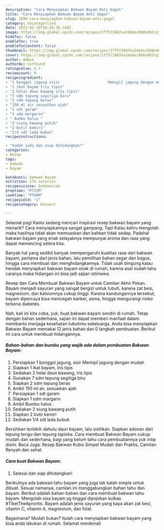 ```yaml
---
description: "Cara Menyiapkan Bakwan Bayam Anti Gagal"
title: "Cara Menyiapkan Bakwan Bayam Anti Gagal"
slug: 1690-cara-menyiapkan-bakwan-bayam-anti-gagal
category: Uncategorized
date: 2023-02-16T10:24:38.168Z
image: https://img-global.cpcdn.com/recipes/1ff571607ea2de6e/680x482cq70/bakwan-bayam-foto-resep-utama.jpg
hideToc: false
enableToc: true
enableTocContent: false
thumbnail: https://img-global.cpcdn.com/recipes/1ff571607ea2de6e/680x482cq70/bakwan-bayam-foto-resep-utama.jpg
cover: https://img-global.cpcdn.com/recipes/1ff571607ea2de6e/680x482cq70/bakwan-bayam-foto-resep-utama.jpg
author: Admin
authorAv: notfound
ratingvalue: 4.7
reviewcount: 9
recipeingredient:
- "1 bonggol jagung sisir                      Memipil jagung dengan mudah"
- "1 ikat bayam Iris tipis"
- "2 helai daun bawang iris tipis"
- "7 sdm tepung segitiga biru"
- "2 sdm tepung beras"
- "150 ml air sesuaikan ajah"
- "1 sdt garam"
- "1 sdm margarin"
- " Bumbu halus "
- "2 siung bawang putih"
- "2 butir kemiri"
- "1/4 sdt lada bubuk"
recipeinstructions:

- "Sudah jadi dan siap dihidangkan!"
categories:
- Resep
tags:
- bakwan
- bayam

katakunci: bakwan bayam 
nutrition: 174 calories
recipecuisine: Indonesian
preptime: "PT15M"
cooktime: "PT46M"
recipeyield: "1"
recipecategory: Dessert

---
```



Selamat pagi Kamu sedang mencari inspirasi resep bakwan bayam yang menarik? Cara menyiapkannya sangat gampang. Tapi Kalau keliru mengolah maka hasilnya tidak akan memuaskan dan bahkan tidak sedap. Padahal bakwan bayam yang enak selayaknya mempunyai aroma dan rasa yang dapat memancing selera kita.


Banyak hal yang sedikit banyak mempengaruhi kualitas rasa dari bakwan bayam, pertama dari jenis bahan, lalu pemilihan bahan segar dan bagus, hingga cara membuat dan menghidangkannya. Tidak usah bingung kalau hendak menyiapkan bakwan bayam enak di rumah, karena asal sudah tahu caranya maka hidangan ini bisa jadi sajian istimewa.

Resep dan Cara Membuat Bakwan Bayam untuk Camilan Akhir Pekan. Bayam menjadi sayuran yang sangat bergizi untuk tubuh, karena zat besi, magnesium, dan kalsiumnya cukup tinggi. Karena kandungannya tersebut, bayam dipercaya bisa mencegah kanker, asma, hingga mengurangi risiko terkena diabetes.


Nah, kali ini kita coba, yuk, buat bakwan bayam sendiri di rumah. Tetap dengan bahan sederhana, sajian ini dapat memberi manfaat dalam membantu menjaga kesehatan tubuhmu sekeluarga. Anda bisa menyiapkan Bakwan Bayam memakai 12 jenis bahan dan 0 langkah pembuatan. Berikut ini cara untuk membuat hidangannya.

<!--inarticleads1-->

##### Bahan-bahan dan bumbu yang wajib ada dalam pembuatan Bakwan Bayam:

1. Persiapkan 1 bonggol jagung, sisir                      Memipil jagung dengan mudah
1. Siapkan 1 ikat bayam, Iris tipis
1. Sediakan 2 helai daun bawang, iris tipis
1. Gunakan 7 sdm tepung segitiga biru
1. Siapkan 2 sdm tepung beras
1. Ambil 150 ml air, sesuaikan ajah
1. Persiapkan 1 sdt garam
1. Siapkan 1 sdm margarin
1. Ambil  Bumbu halus :
1. Sediakan 2 siung bawang putih
1. Siapkan 2 butir kemiri
1. Sediakan 1/4 sdt lada bubuk


Bersihkan terlebih dahulu daun bayam, lalu sisihkan. Siapkan adonan dari tepung terigu dan tepung tapioka. Cara membuat Bakwan Bayam cukup mudah dan sederhana, bagi yang belum tahu cara pembuatannya yuk intip disini. Baca Juga: Resep Bakwan Kubis Simpel Mudah dan Praktis, Camilan Renyah dan sehat. 

<!--inarticleads2-->

##### Cara buat Bakwan Bayam:


1. Selesai dan siap dihidangkan!

Berikutnya ada bakwan tahu bayam yang juga tak kalah simple untuk dibuat. Sesuai namanya, camilan ini menggabungkan bahan tahu dan bayam. Berikut adalah bahan-bahan dan cara membuat bakwan tahu bayam. Mengolah sisa bayam yg tinggal dipojokan kulkas. #TiketTheAprontis. Bayam adalah jenis sayuran yang kaya akan zat besi, vitamin C, vitamin A, magnesium, dan folat. 

Bagaimana? Mudah bukan? Itulah cara menyiapkan bakwan bayam yang bisa anda lakukan di rumah. Selamat menikmati
